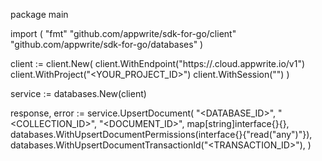 package main

import (
    "fmt"
    "github.com/appwrite/sdk-for-go/client"
    "github.com/appwrite/sdk-for-go/databases"
)

client := client.New(
    client.WithEndpoint("https://<REGION>.cloud.appwrite.io/v1")
    client.WithProject("<YOUR_PROJECT_ID>")
    client.WithSession("")
)

service := databases.New(client)

response, error := service.UpsertDocument(
    "<DATABASE_ID>",
    "<COLLECTION_ID>",
    "<DOCUMENT_ID>",
    map[string]interface{}{},
    databases.WithUpsertDocumentPermissions(interface{}{"read("any")"}),
    databases.WithUpsertDocumentTransactionId("<TRANSACTION_ID>"),
)
